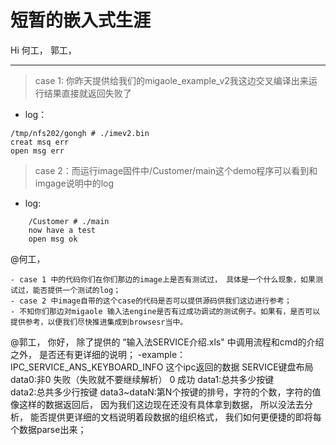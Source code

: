 # 短暂的嵌入式生涯

Hi 何工， 郭工，

---
> case 1: 你昨天提供给我们的migaole_example_v2我这边交叉编译出来运行结果直接就返回失败了

- log：
```shell
/tmp/nfs202/gongh # ./imev2.bin
creat msq err
open msg err
```
> case 2：而运行image固件中/Customer/main这个demo程序可以看到和imgage说明中的log
- log:
```
    /Customer # ./main
    now have a test
    open msg ok
```
@何工，

    - case 1 中的代码你们在你们那边的image上是否有测试过， 具体是一个什么现象，如果测试过，能否提供一个测试的log；    
    - case 2 中image自带的这个case的代码是否可以提供源码供我们这边进行参考；
    - 不知你们那边对migaole 输入法engine是否有过成功调试的测试例子。如果有，是否可以提供参考，以便我们尽快推进集成到browsesr当中。

@郭工， 你好， 除了提供的 “输入法SERVICE介绍.xls" 中调用流程和cmd的介绍之外， 是否还有更详细的说明；
    -example： IPC_SERVICE_ANS_KEYBOARD_INFO 这个ipc返回的数据
SERVICE键盘布局
data0:非0 失败（失败就不要继续解析） 0 成功
data1:总共多少按键		
data2:总共多少行按键
data3~dataN:第N个按键的排号，字符的个数，字符的值
    像这样的数据返回后， 因为我们这边现在还没有具体拿到数据， 所以没法去分析，
能否提供更详细的文档说明着段数据的组织格式， 我们如何更便捷的即将每个数据parse出来；

